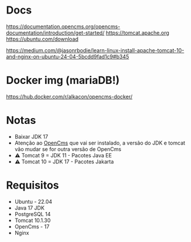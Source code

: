 # Docs
https://documentation.opencms.org/opencms-documentation/introduction/get-started/
https://tomcat.apache.org
https://ubuntu.com/download

https://medium.com/@jasonrbodie/learn-linux-install-apache-tomcat-10-and-nginx-on-ubuntu-24-04-5bcdd9fad1c9#b345

# Docker img (mariaDB!)
https://hub.docker.com/r/alkacon/opencms-docker/

# Notas 
- Baixar JDK 17
- Atenção ao [OpenCms](#requisitos) que vai ser instalado, a versão do JDK e tomcat vão mudar se for outra versão de OpenCms
- ⚠️ Tomcat 9 = JDK 11 - Pacotes Java EE
- ⚠️ Tomcat 10 = JDK 17 - Pacotes Jakarta

# Requisitos
- Ubuntu - 22.04
- Java 17 JDK
- PostgreSQL 14
- Tomcat 10.1.30 
- OpenCms - 17
- Nginx